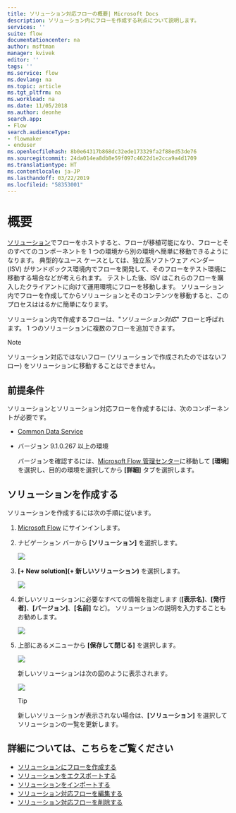 ```yaml
---
title: ソリューション対応フローの概要| Microsoft Docs
description: ソリューション内にフローを作成する利点について説明します。
services: ''
suite: flow
documentationcenter: na
author: msftman
manager: kvivek
editor: ''
tags: ''
ms.service: flow
ms.devlang: na
ms.topic: article
ms.tgt_pltfrm: na
ms.workload: na
ms.date: 11/05/2018
ms.author: deonhe
search.app:
- Flow
search.audienceType:
- flowmaker
- enduser
ms.openlocfilehash: 8b0e64317b868dc32ede173329fa2f88ed53de76
ms.sourcegitcommit: 24da014ea8db8e59f097c4622d1e2cca9a4d1709
ms.translationtype: HT
ms.contentlocale: ja-JP
ms.lasthandoff: 03/22/2019
ms.locfileid: "58353001"
---
```

# <a name="overview"></a>概要

[ソリューション](https://docs.microsoft.com/powerapps/maker/common-data-service/solutions-overview)でフローをホストすると、フローが移植可能になり、フローとそのすべてのコンポーネントを 1 つの環境から別の環境へ簡単に移動できるようになります。 典型的なユース ケースとしては、独立系ソフトウェア ベンダー (ISV) がサンドボックス環境内でフローを開発して、そのフローをテスト環境に移動する場合などが考えられます。 テストした後、ISV はこれらのフローを購入したクライアントに向けて運用環境にフローを移動します。 ソリューション内でフローを作成してからソリューションとそのコンテンツを移動すると、このプロセスははるかに簡単になります。

ソリューション内で作成するフローは、"*ソリューション対応*" フローと呼ばれます。 1 つのソリューションに複数のフローを追加できます。

> [!NOTE] 
> ソリューション対応ではないフロー (ソリューションで作成されたのではないフロー) をソリューションに移動することはできません。

## <a name="prerequisites"></a>前提条件

ソリューションとソリューション対応フローを作成するには、次のコンポーネントが必要です。

- [Common Data Service](https://docs.microsoft.com/powerapps/maker/common-data-service/data-platform-intro)
- バージョン 9.1.0.267 以上の環境

  バージョンを確認するには、[Microsoft Flow 管理センター](https://admin.flow.microsoft.com)に移動して **[環境]** を選択し、目的の環境を選択してから **[詳細]** タブを選択します。

## <a name="create-a-solution"></a>ソリューションを作成する

ソリューションを作成するには次の手順に従います。

1. [Microsoft Flow](https://flow.microsoft.com) にサインインします。
1. ナビゲーション バーから **[ソリューション]** を選択します。

   ![](./media/overview-solution-flows/select-solutions-from-left-nav.png)

1. **[+ New solution]\(+ 新しいソリューション\)** を選択します。

   ![](./media/overview-solution-flows/select-new-solution.png)

1. 新しいソリューションに必要なすべての情報を指定します (**[表示名]**、**[発行者]**、**[バージョン]**、**[名前]** など)。 ソリューションの説明を入力することもお勧めします。

   ![](./media/overview-solution-flows/new-solution.png)

1. 上部にあるメニューから **[保存して閉じる]** を選択します。

   ![](./media/overview-solution-flows/save-and-close-solution.png)

   新しいソリューションは次の図のように表示されます。

   ![](./media/overview-solution-flows/new-solution-created.png)

   > [!TIP]
   > 新しいソリューションが表示されない場合は、**[ソリューション]** を選択してソリューションの一覧を更新します。

## <a name="learn-more"></a>詳細については、こちらをご覧ください

- [ソリューションにフローを作成する](./create-flow-solution.md)
- [ソリューションをエクスポートする](./export-flow-solution.md)
- [ソリューションをインポートする](./import-flow-solution.md)
- [ソリューション対応フローを編集する](./edit-solution-aware-flow.md)
- [ソリューション対応フローを削除する](./remove-solution-aware-flow.md)
